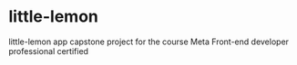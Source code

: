 # little-lemon
little-lemon app capstone project for the course Meta Front-end developer professional certified

